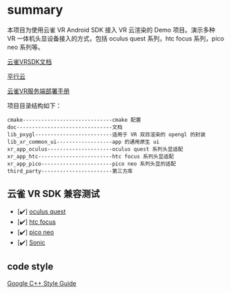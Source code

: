 # summary

本项目为使用云雀 VR Android SDK 接入 VR 云渲染的 Demo 项目。演示多种 VR 一体机头显设备接入的方式，包括 oculus quest 系列，htc focus 系列，pico neo 系列等。

[云雀VRSDK文档](./doc/云雀VR_SDK.md)

[平行云](https://www.pingxingyun.com/)

[云雀VR服务端部署手册](https://www.pingxingyun.com/online/vr3.html?id=447)

项目目录结构如下：

```path
cmake-----------------------------cmake 配置
doc-------------------------------文档
lib_pxygl-------------------------适用于 VR 双目渲染的 opengl 的封装
lib_xr_common_ui------------------app 的通用原生 ui
xr_app_oculus---------------------oculus quest 系列头显适配
xr_app_htc------------------------htc focus 系列头显适配
xr_app_pico-----------------------pico neo 系列头显的适配
third_party-----------------------第三方库
```

## 云雀 VR SDK 兼容测试

- [:heavy_check_mark:] [oculus quest](https://www.oculus.com/quest-2/)
- [:heavy_check_mark:] [htc focus](https://www.vive.com/cn/product/vive-focus/)
- [:heavy_check_mark:] [pico neo](https://www.pico-interactive.com/)
- [:heavy_check_mark:] [Sonic](https://www.nolovr.com/index)

## code style

[Google C++ Style Guide](https://google.github.io/styleguide/cppguide.html)
